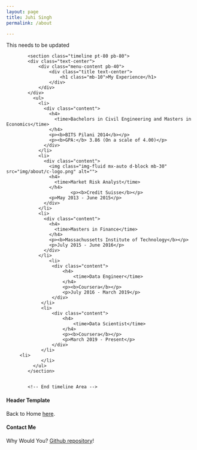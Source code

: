 ```yaml
---
layout: page
title: Juhi Singh
permalink: /about

---
```


<div class="row justify-content-between">
<div class="col-md-8 pr-5">

<p>This needs to be updated</p>

<!-- Start timeline Area -->
            <section class="timeline pt-80 pb-80">
            <div class="text-center">
                <div class="menu-content pb-40">
                    <div class="title text-center">
                        <h1 class="mb-10">My Experience</h1>
                    </div>
                </div>
            </div>
              <ul>
                <li>
                  <div class="content">
                    <h4>
                      <time>Bachelors in Civil Engineering and Masters in Economics</time>
                    </h4>
                    <p><b>BITS Pilani 2014</b></p>
                    <p><b>GPA:</b> 3.86 (On a scale of 4.00)</p>
                  </div>
                </li>
                <li>
                  <div class="content">
                    <img class="img-fluid mx-auto d-block mb-30" src="img/about/c-logo.png" alt="">
                    <h4>
                      <time>Market Risk Analyst</time>
                    </h4>
                            <p><b>Credit Suisse</b></p>
                    <p>May 2013 - June 2015</p>
                  </div>
                </li>
                <li>
                  <div class="content">
                    <h4>
                      <time>Masters in Finance</time>
                    </h4>
                    <p><b>Massachussetts Institute of Technology</b></p>
                    <p>July 2015 - June 2016</p>
                  </div>
                </li>
                    <li>
                     <div class="content">
                         <h4>
                             <time>Data Engineer</time>
                         </h4>
                         <p><b>Coursera</b></p>
                         <p>July 2016 - March 2019</p>
                     </div>
                 </li>
                 <li>
                     <div class="content">
                         <h4>
                             <time>Data Scientist</time>
                         </h4>
                         <p><b>Coursera</b></p>
                         <p>March 2019 - Present</p>
                     </div>
                 </li>
         <li>
                 </li>
              </ul>
            </section>


            <!-- End timeline Area -->

<h4>Header Template</h4>

<p>Back to Home <a href="http://www.singhjuhi.com/">here</a>.</p>

<h4>Contact Me</h4>

<p>Why Would You? <a href="https://www.singhjuhi.com/">Github repository</a>!</p>

</div>

<div class="col-md-4">

</div>
</div>
